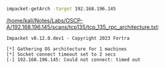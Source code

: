 ```bash
impacket-getArch -target 192.168.196.145
```

[/home/kali/Notes/Labs/OSCP-A/192.168.196.145/scans/tcp135/tcp_135_rpc_architecture.txt](file:///home/kali/Notes/Labs/OSCP-A/192.168.196.145/scans/tcp135/tcp_135_rpc_architecture.txt):

```
Impacket v0.12.0.dev1 - Copyright 2023 Fortra

[*] Gathering OS architecture for 1 machines
[*] Socket connect timeout set to 2 secs
[-] 192.168.196.145: Could not connect: timed out


```
